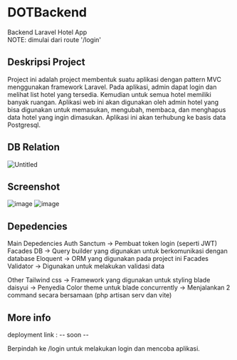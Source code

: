 # DOTBackend
Backend Laravel Hotel App <br>
NOTE: dimulai dari route '/login'

## Deskripsi Project
Project ini adalah project membentuk suatu aplikasi dengan pattern MVC menggunakan framework Laravel. Pada aplikasi, admin dapat login dan melihat list hotel yang tersedia. Kemudian untuk semua hotel memiliki banyak ruangan. Aplikasi web ini akan digunakan oleh admin hotel yang bisa digunakan untuk memasukan, mengubah, membaca, dan menghapus data hotel yang ingin dimasukan. Aplikasi ini akan terhubung ke basis data Postgresql.

## DB Relation
![Untitled](https://user-images.githubusercontent.com/58662886/179771153-7863d80c-37a8-4b48-ac36-102df245af0b.png)

## Screenshot
![image](https://user-images.githubusercontent.com/58662886/179771301-29e0d68c-4225-43f7-be2d-c71d7d042413.png)
![image](https://user-images.githubusercontent.com/58662886/179771451-8d6fd58f-7aea-423b-b5da-bc38170a2c5e.png)

## Depedencies
Main Depedencies
Auth Sanctum -> Pembuat token login (seperti JWT)
Facades DB -> Query builder yang digunakan untuk berkomunikasi dengan database
Eloquent -> ORM yang digunakan pada project ini
Facades Validator -> Digunakan untuk melakukan validasi data

Other
Tailwind css -> Framework yang digunakan untuk styling blade
daisyui -> Penyedia Color theme untuk blade
concurrently -> Menjalankan 2 command secara bersamaan (php artisan serv dan vite)

## More info
deployment link : -- soon --

Berpindah ke /login untuk melakukan login dan mencoba aplikasi.
